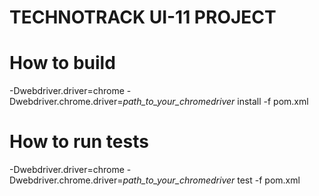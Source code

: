 # TECHNOTRACK UI-11 PROJECT
# How to build
-Dwebdriver.driver=chrome -Dwebdriver.chrome.driver=_path_to_your_chromedriver_ install -f pom.xml
# How to run tests
-Dwebdriver.driver=chrome -Dwebdriver.chrome.driver=_path_to_your_chromedriver_ test -f pom.xml
